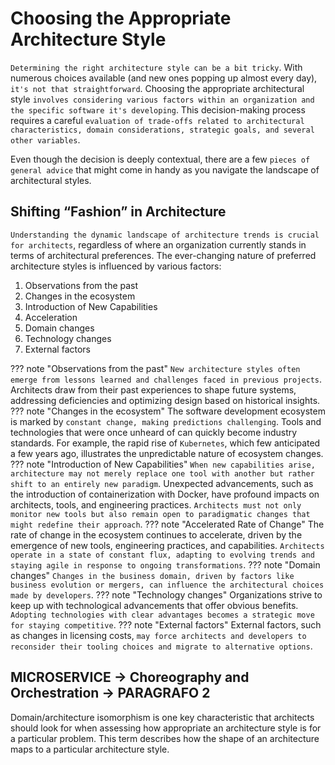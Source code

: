 # Choosing the Appropriate Architecture Style

`Determining the right architecture style can be a bit tricky`. With numerous choices available (and new ones popping up almost every day), `it's not that straightforward`. Choosing the appropriate architectural style `involves considering various factors within an organization and the specific software it's developing`. This decision-making process requires a careful `evaluation of trade-offs related to architectural characteristics, domain considerations, strategic goals, and several other variables`.

Even though the decision is deeply contextual, there are a few `pieces of general advice` that might come in handy as you navigate the landscape of architectural styles.

## Shifting “Fashion” in Architecture

`Understanding the dynamic landscape of architecture trends is crucial for architects`, regardless of where an organization currently stands in terms of architectural preferences. The ever-changing nature of preferred architecture styles is influenced by various factors:

1. Observations from the past
1. Changes in the ecosystem
1. Introduction of New Capabilities
1. Acceleration
1. Domain changes
1. Technology changes
1. External factors

??? note "Observations from the past"
    `New architecture styles often emerge from lessons learned and challenges faced in previous projects`. Architects draw from their past experiences to shape future systems, addressing deficiencies and optimizing design based on historical insights.
??? note "Changes in the ecosystem"
    The software development ecosystem is marked by `constant change, making predictions challenging`. Tools and technologies that were once unheard of can quickly become industry standards. For example, the rapid rise of `Kubernetes`, which few anticipated a few years ago, illustrates the unpredictable nature of ecosystem changes.
??? note "Introduction of New Capabilities"
     `When new capabilities arise, architecture may not merely replace one tool with another but rather shift to an entirely new paradigm`. Unexpected advancements, such as the introduction of containerization with Docker, have profound impacts on architects, tools, and engineering practices. `Architects must not only monitor new tools but also remain open to paradigmatic changes that might redefine their approach`.
??? note "Accelerated Rate of Change"
    The rate of change in the ecosystem continues to accelerate, driven by the emergence of new tools, engineering practices, and capabilities. `Architects operate in a state of constant flux, adapting to evolving trends and staying agile in response to ongoing transformations`.
??? note "Domain changes"
    `Changes in the business domain, driven by factors like business evolution or mergers, can influence the architectural choices made by developers`.
??? note "Technology changes"
    Organizations strive to keep up with technological advancements that offer obvious benefits. `Adopting technologies with clear advantages becomes a strategic move for staying competitive`.
??? note "External factors"
    External factors, such as changes in licensing costs, `may force architects and developers to reconsider their tooling choices and migrate to alternative options`.

## MICROSERVICE -> Choreography and Orchestration -> PARAGRAFO 2

Domain/architecture isomorphism is one key characteristic that architects should look for when assessing how appropriate an architecture style is for a particular problem. This term describes how the shape of an architecture maps to a particular architecture style.
